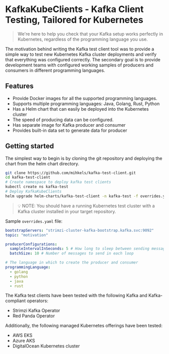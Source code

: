 # KafkaKubeClients - Kafka Client Testing, Tailored for Kubernetes

> We're here to help you check that your Kafka setup works perfectly in Kubernetes, regardless of the programming language you use.
> 

The motivation behind writing the Kafka test client tool was to provide a simple way to test new Kubernetes Kafka cluster deployments and verify that everything was configured correctly. The secondary goal is to provide development teams with configured working samples of producers and consumers in different programming languages.

## Features

- Provide Docker images for all the supported programming languages.
- Supports multiple programming languages: Java, Golang, Rust, Python
- Has a Helm chart that can easily be deployed into the Kubernetes cluster
- The speed of producing data can be configured.
- Has separate image for Kafka producer and consumer
- Provides built-in data set to generate data for producer

## Getting started

The simplest way to begin is by cloning the git repository and deploying the chart from the helm chart directory.

```bash
git clone https://github.com/mihkels/kafka-test-client.git
cd kafka-test-client
# Create namespace to deploy kafka test clients
kubectl create ns kafka-test
# Deploy KafkaKubeClients
helm upgrade helm-charts/kafka-test-client -n kafka-test -f overrides.yaml --install
```

> 💡 NOTE: You should have a running Kubernetes test cluster with a Kafka cluster installed in your target repository.
> 

Sample `overrides.yaml` file:

```yaml
bootstrapServers: "strimzi-cluster-kafka-bootstrap.kafka.svc:9092"
topic: "motivation"

producerConfigurations:
  sampleIntervalInSeconds: 5 # How long to sleep between sending messages
  batchSize: 10 # Number of messages to send in each loop

# The language in which to create the producer and consumer
programmingLanguage:
  - golang
  - python
  - java
  - rust
```

The Kafka test clients have been tested with the following Kafka and Kafka-compliant operators:

- Strimzi Kafka Operator
- Red Panda Operator

Additionally, the following managed Kubernetes offerings have been tested:

- AWS EKS
- Azure AKS
- DigitalOcean Kubernetes cluster
